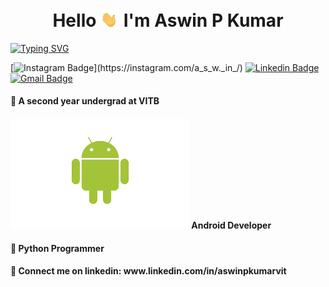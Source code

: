 <h1 align="center"> Hello <img src = "https://github.com/AswinPKumar01/AswinPKumar01/blob/main/hand%20wave.gif" width = 30px> I'm Aswin P Kumar</h1>

[![Typing SVG](https://readme-typing-svg.demolab.com?font=Cabin&weight=600&size=44&duration=2500&pause=750&vCenter=true&width=435&lines=Flutter+Developer;AIML+Engineer;Python;Kotlin;OpenCV;TensorFlow)](https://git.io/typing-svg)

 [![Instagram Badge](https://img.shields.io/badge/-@a_s_w._in_-F44747?style=flat-square&labelColor=F44747&logo=instagram&logoColor=white&link=[https://instagram.com/maddhruv](https://www.instagram.com/a_s_w._in_/))](https://instagram.com/a_s_w._in_/) [![Linkedin Badge](https://img.shields.io/badge/-aswinpkumarvit-blue?style=flat-square&logo=Linkedin&logoColor=white&link=https://www.linkedin.com/in/aswinpkumarvit/)](https://www.linkedin.com/in/aswinpkumarvit/)
[![Gmail Badge](https://img.shields.io/badge/-aswinpkumar03@gmail.com-c14438?style=flat-square&logo=Gmail&logoColor=white&link=mailto:aswinpkumar03@gmail.com)](mailto:aswinpkumar03@gmail.com)


<h4> 🎯 A second year undergrad at VITB </h4>
<h4> <img src = "https://github.com/AswinPKumar01/AswinPKumar01/blob/main/android.png" width> Android Developer </h4>
<h4> 🐍 Python Programmer </h4>
<h4> 🔗 Connect me on linkedin: www.linkedin.com/in/aswinpkumarvit </h4>

<!---
AswinPKumar01/AswinPKumar01 is a ✨ special ✨ repository because its `README.md` (this file) appears on your GitHub profile.
You can click the Preview link to take a look at your changes.
--->
